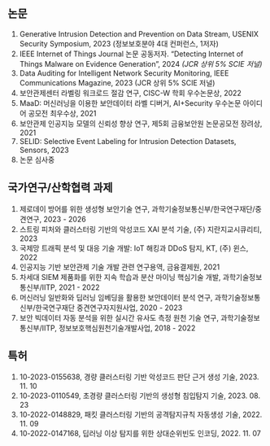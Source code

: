 ## 논문
1.	Generative Intrusion Detection and Prevention on Data Stream, USENIX Security Symposium, 2023 (정보보호분야 4대 컨퍼런스, 1저자)
2.  IEEE Internet of Things Journal 논문 공동저자. “Detecting Internet of Things Malware on Evidence Generation”, 2024 *(JCR 상위 5% SCIE 저널)*
3.	Data Auditing for Intelligent Network Security Monitoring, IEEE Communications Magazine, 2023 (JCR 상위 5% SCIE 저널)
4.	보안관제센터 라벨링 워크로드 절감 연구, CISC-W 학회 우수논문상, 2022
5.	MaaD: 머신러닝을 이용한 보안데이터 라벨 디버거, AI+Security 우수논문 아이디어 공모전 최우수상, 2021
6.	보안관제 인공지능 모델의 신뢰성 향상 연구, 제5회 금융보안원 논문공모전 장려상, 2021
7.	SELID: Selective Event Labeling for Intrusion Detection Datasets, Sensors, 2023
8.	논문 심사중

## 국가연구/산학협력 과제
1.	제로데이 방어를 위한 생성형 보안기술 연구, 과학기술정보통신부/한국연구재단/중견연구, 2023 - 2026
2.	스트링 피처와 클러스터링 기반의 악성코드 XAI 분석 기술, (주) 지란지교시큐리티, 2023
3.	국제망 트래픽 분석 및 대응 기술 개발: IoT 해킹과 DDoS 탐지, KT, (주) 윈스, 2022
4.	인공지능 기반 보안관제 기술 개발 관련 연구용역, 금융결제원, 2021
5.	차세대 SIEM 제품화를 위한 지속 학습과 분산 마이닝 핵심기술 개발, 과학기술정보통신부/IITP, 2021 - 2022
6.	머신러닝 일반화와 딥러닝 임베딩을 활용한 보안데이터 분석 연구, 과학기술정보통신부/한국연구재단 중견연구자지원사업, 2020 - 2023
7.	보안 빅데이터 자동 분석을 위한 실시간 유사도 측정 원천 기술 연구, 과학기술정보통신부/IITP, 정보보호핵심원천기술개발사업, 2018 - 2022

## 특허
1.	10-2023-0155638, 경량 클러스터링 기반 악성코드 판단 근거 생성 기술, 2023. 11. 10
2.	10-2023-0110549, 초경량 클러스터링 기반의 생성형 침입탐지 기술, 2023. 08. 23
3.	10-2022-0148829, 패킷 클러스터링 기반의 공격탐지규칙 자동생성 기술, 2022. 11. 09
4.	10-2022-0147168, 딥러닝 이상 탐지를 위한 상대순위빈도 인코딩, 2022. 11. 07

